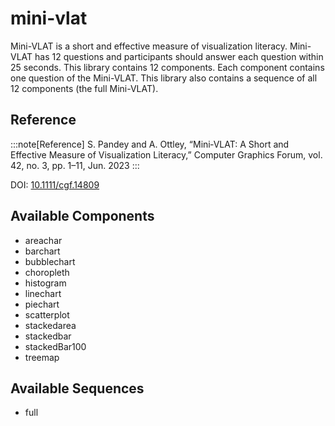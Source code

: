 
# mini-vlat



Mini-VLAT is a short and effective measure of visualization literacy. Mini-VLAT has 12 questions and participants should answer each question within 25 seconds. This library contains 12 components. Each component contains one question of the Mini-VLAT. This library also contains a sequence of all 12 components (the full Mini-VLAT).

## Reference

:::note[Reference]
S. Pandey and A. Ottley, “Mini‐VLAT: A Short and Effective Measure of Visualization Literacy,” Computer Graphics Forum, vol. 42, no. 3, pp. 1–11, Jun. 2023
:::

DOI: [10.1111/cgf.14809](https://dx.doi.org/10.1111/cgf.14809)



## Available Components

- areachar
- barchart
- bubblechart
- choropleth
- histogram
- linechart
- piechart
- scatterplot
- stackedarea
- stackedbar
- stackedBar100
- treemap

## Available Sequences

- full
